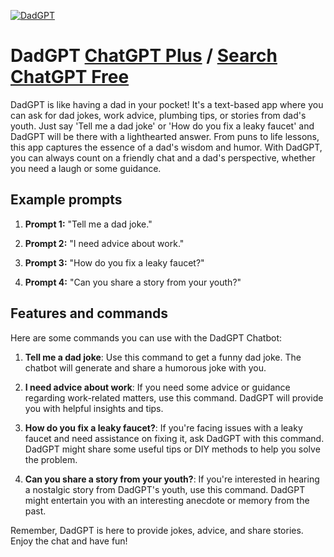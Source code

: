 
[![DadGPT](https://files.oaiusercontent.com/file-6bTCLHNmiGV9wilAKDesDhpU?se=2123-10-17T23%3A47%3A26Z&sp=r&sv=2021-08-06&sr=b&rscc=max-age%3D31536000%2C%20immutable&rscd=attachment%3B%20filename%3Def937de1-ff94-4d69-9589-cf87f81a8aa2.png&sig=3/0SEcNcsaYNnCRv%2BDUX9BYy9kPBToaJg4akJAAntog%3D)](https://chat.openai.com/g/g-ABe5sl7R5-dadgpt)

# DadGPT [ChatGPT Plus](https://chat.openai.com/g/g-ABe5sl7R5-dadgpt) / [Search ChatGPT Free](https://gptcall.net/index.html#/?search=DadGPT)

DadGPT is like having a dad in your pocket! It's a text-based app where you can ask for dad jokes, work advice, plumbing tips, or stories from dad's youth. Just say 'Tell me a dad joke' or 'How do you fix a leaky faucet' and DadGPT will be there with a lighthearted answer. From puns to life lessons, this app captures the essence of a dad's wisdom and humor. With DadGPT, you can always count on a friendly chat and a dad's perspective, whether you need a laugh or some guidance.

## Example prompts

1. **Prompt 1:** "Tell me a dad joke."

2. **Prompt 2:** "I need advice about work."

3. **Prompt 3:** "How do you fix a leaky faucet?"

4. **Prompt 4:** "Can you share a story from your youth?"

## Features and commands

Here are some commands you can use with the DadGPT Chatbot:

1. **Tell me a dad joke**: Use this command to get a funny dad joke. The chatbot will generate and share a humorous joke with you.

2. **I need advice about work**: If you need some advice or guidance regarding work-related matters, use this command. DadGPT will provide you with helpful insights and tips.

3. **How do you fix a leaky faucet?**: If you're facing issues with a leaky faucet and need assistance on fixing it, ask DadGPT with this command. DadGPT might share some useful tips or DIY methods to help you solve the problem.

4. **Can you share a story from your youth?**: If you're interested in hearing a nostalgic story from DadGPT's youth, use this command. DadGPT might entertain you with an interesting anecdote or memory from the past.

Remember, DadGPT is here to provide jokes, advice, and share stories. Enjoy the chat and have fun!


